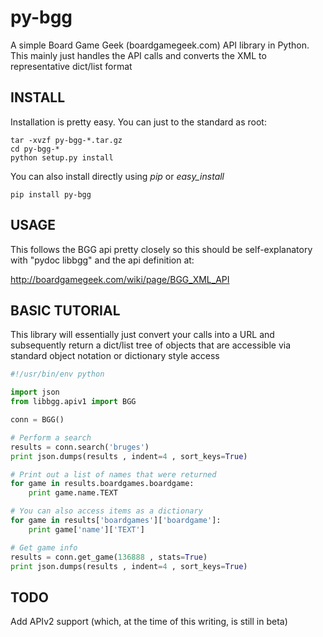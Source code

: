 # py-bgg #

A simple Board Game Geek (boardgamegeek.com) API library in Python.  
This mainly just handles the API calls and converts the XML to 
representative dict/list format

## INSTALL ##

Installation is pretty easy.  You can just to the standard as root:

    tar -xvzf py-bgg-*.tar.gz
    cd py-bgg-*
    python setup.py install

You can also install directly using *pip* or *easy_install*
    
    pip install py-bgg

## USAGE ##

This follows the BGG api pretty closely so this should be self-explanatory
with "pydoc libbgg" and the api definition at:

http://boardgamegeek.com/wiki/page/BGG_XML_API

## BASIC TUTORIAL ##

This library will essentially just convert your calls into a URL and
subsequently return a dict/list tree of objects that are accessible via
standard object notation or dictionary style access

```python
#!/usr/bin/env python

import json
from libbgg.apiv1 import BGG

conn = BGG()

# Perform a search
results = conn.search('bruges')
print json.dumps(results , indent=4 , sort_keys=True)

# Print out a list of names that were returned
for game in results.boardgames.boardgame:
    print game.name.TEXT

# You can also access items as a dictionary
for game in results['boardgames']['boardgame']:
    print game['name']['TEXT']

# Get game info
results = conn.get_game(136888 , stats=True)
print json.dumps(results , indent=4 , sort_keys=True)
```

## TODO ##

Add APIv2 support (which, at the time of this writing, is still in beta)

